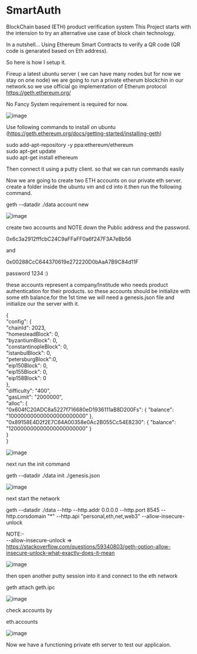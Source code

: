 # SmartAuth

BlockChain based (ETH) product verification system
This Project starts with the intension to try an alternative use case of block chain technology.

In a nutshell...
Using Ethereum Smart Contracts to verify a QR code (QR code is genarated based on Eth address).

So here is how I setup it.

Fireup a latest ubuntu server ( we can have many nodes but for now we stay on one node)
we are going to run a private etherum blockchin in our network.so we use official go implementation of Etherum protocol
<https://geth.ethereum.org/>

No Fancy System requirement is required for now.

![image](https://github.com/Sx3/SmartAuth/assets/3599933/d3ef943e-0c7a-428e-9bdc-596c64850357)

Use following commands to install on ubuntu (<https://geth.ethereum.org/docs/getting-started/installing-geth>)

sudo add-apt-repository -y ppa:ethereum/ethereum  
sudo apt-get update  
sudo apt-get install ethereum

Then connect it using a putty client. so that we can run commands easily

Now we are going to create two ETH accounts on our private eth server.
create a folder inside the ubuntu vm and cd into it.then run the following command.

geth --datadir ./data account new

![image](https://github.com/Sx3/SmartAuth/assets/3599933/81daf530-ba82-4751-9721-8e9dc626ec84)

create two accounts and NOTE down the Public address and the password.

0x6c3a2912fffcbC24C9aFFaFF0a6f247F3A7eBb56

and

0x00288CcC644370619e272220D0bAaA7B9C84d11F

password 1234 :)

these accounts represent a company/Institude who needs product authentication for their products.
so these accounts should be initialize with some eth balance.for the 1st time we will need a genesis.json file and initialize our the server with it.

{  
  "config": {  
    "chainId": 2023,  
    "homesteadBlock": 0,  
    "byzantiumBlock": 0,  
    "constantinopleBlock": 0,  
    "istanbulBlock": 0,  
    "petersburgBlock":0,  
    "eip150Block": 0,  
    "eip155Block": 0,  
    "eip158Block": 0  
  },  
  "difficulty": "400",  
  "gasLimit": "2000000",  
  "alloc": {  
    "0x604fC20ADC8a5227f716680eD1936111aB8D200Fs": {
    "balance": "100000000000000000000000"
    },  
    "0x89158E4D2f2E7C64A00358e0Ac2B055Cc54E8230": {
    "balance": "120000000000000000000000"
    }  
  }  
}  
  
![image](https://github.com/Sx3/SmartAuth/assets/3599933/ef4e2469-3654-426f-a145-88adc013d78b)  

next run the init command  

geth --datadir ./data init ./genesis.json  

![image](https://github.com/Sx3/SmartAuth/assets/3599933/a3233f48-f344-4863-a1dc-ca2c539909b4)  

next start the network  

geth --datadir ./data --http --http.addr 0.0.0.0 --http.port 8545 --http.corsdomain "*" --http.api "personal,eth,net,web3" --allow-insecure-unlock  

NOTE:-  
--allow-insecure-unlock => <https://stackoverflow.com/questions/59340803/geth-option-allow-insecure-unlock-what-exactly-does-it-mean>  

![image](https://github.com/Sx3/SmartAuth/assets/3599933/f57abc17-a1d4-437a-a230-8b9ecd06b297)  

then open another putty session into it and connect to the eth network  

geth attach geth.ipc  

![image](https://github.com/Sx3/SmartAuth/assets/3599933/399b049d-456e-440f-89ae-08fb10a9281f)  

check accounts by  

eth.accounts

![image](https://github.com/Sx3/SmartAuth/assets/3599933/aad5a393-1c60-415c-a43c-8f7fe2d1bbbd)  

Now we have a functioning private eth server to test our applicaion.

